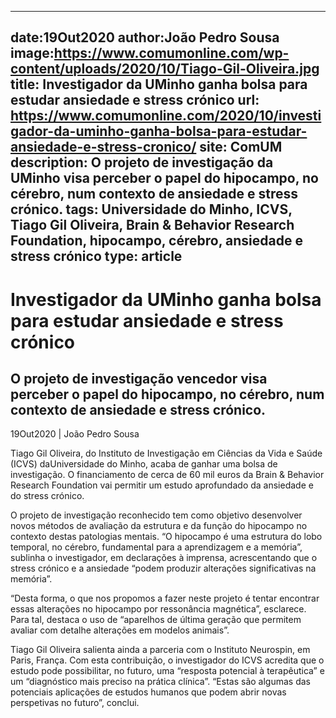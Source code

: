 
---
date:19Out2020
author:João Pedro Sousa
image:https://www.comumonline.com/wp-content/uploads/2020/10/Tiago-Gil-Oliveira.jpg
title: Investigador da UMinho ganha bolsa para estudar ansiedade e stress crónico
url: https://www.comumonline.com/2020/10/investigador-da-uminho-ganha-bolsa-para-estudar-ansiedade-e-stress-cronico/
site: ComUM
description: O projeto de investigação da UMinho visa perceber o papel do hipocampo, no cérebro, num contexto de ansiedade e stress crónico.
tags: Universidade do Minho, ICVS, Tiago Gil Oliveira, Brain & Behavior Research Foundation, hipocampo, cérebro, ansiedade e stress crónico
type: article
---


# Investigador da UMinho ganha bolsa para estudar ansiedade e stress crónico

## O projeto de investigação vencedor visa perceber o papel do hipocampo, no cérebro, num contexto de ansiedade e stress crónico.

19Out2020 | João Pedro Sousa

Tiago Gil Oliveira, do Instituto de Investigação em Ciências da Vida e Saúde (ICVS) daUniversidade do Minho, acaba de ganhar uma bolsa de investigação. O financiamento de cerca de 60 mil euros da Brain & Behavior Research Foundation vai permitir um estudo aprofundado da ansiedade e do stress crónico.

O projeto de investigação reconhecido tem como objetivo desenvolver novos métodos de avaliação da estrutura e da função do hipocampo no contexto destas patologias mentais. “O hipocampo é uma estrutura do lobo temporal, no cérebro, fundamental para a aprendizagem e a memória”, sublinha o investigador, em declarações à imprensa, acrescentando que o stress crónico e a ansiedade “podem produzir alterações significativas na memória”.

“Desta forma, o que nos propomos a fazer neste projeto é tentar encontrar essas alterações no hipocampo por ressonância magnética”, esclarece. Para tal, destaca o uso de “aparelhos de última geração que permitem avaliar com detalhe alterações em modelos animais”.

Tiago Gil Oliveira salienta ainda a parceria com o Instituto Neurospin, em Paris, França. Com esta contribuição, o investigador do ICVS acredita que o estudo pode possibilitar, no futuro, uma “resposta potencial à terapêutica” e um “diagnóstico mais preciso na prática clínica”. “Estas são algumas das potenciais aplicações de estudos humanos que podem abrir novas perspetivas no futuro”, conclui.

